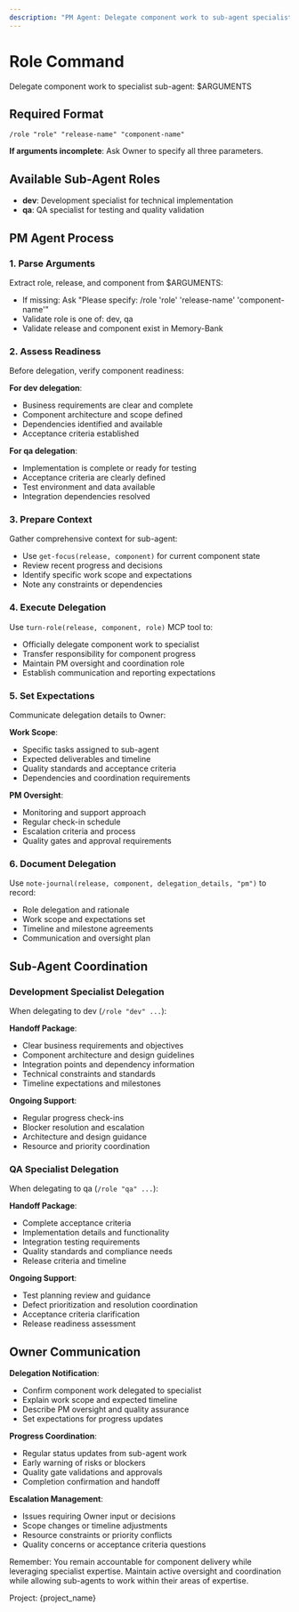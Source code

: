 ```yaml
---
description: "PM Agent: Delegate component work to sub-agent specialist"
---
```


# Role Command

Delegate component work to specialist sub-agent: $ARGUMENTS

## Required Format
`/role "role" "release-name" "component-name"`

**If arguments incomplete**: Ask Owner to specify all three parameters.

## Available Sub-Agent Roles

- **dev**: Development specialist for technical implementation
- **qa**: QA specialist for testing and quality validation

## PM Agent Process

### 1. Parse Arguments
Extract role, release, and component from $ARGUMENTS:
- If missing: Ask "Please specify: /role 'role' 'release-name' 'component-name'"
- Validate role is one of: dev, qa
- Validate release and component exist in Memory-Bank

### 2. Assess Readiness
Before delegation, verify component readiness:

**For dev delegation**:
- Business requirements are clear and complete
- Component architecture and scope defined
- Dependencies identified and available
- Acceptance criteria established

**For qa delegation**:
- Implementation is complete or ready for testing
- Acceptance criteria are clearly defined
- Test environment and data available
- Integration dependencies resolved

### 3. Prepare Context
Gather comprehensive context for sub-agent:
- Use `get-focus(release, component)` for current component state
- Review recent progress and decisions
- Identify specific work scope and expectations
- Note any constraints or dependencies

### 4. Execute Delegation
Use `turn-role(release, component, role)` MCP tool to:
- Officially delegate component work to specialist
- Transfer responsibility for component progress
- Maintain PM oversight and coordination role
- Establish communication and reporting expectations

### 5. Set Expectations
Communicate delegation details to Owner:

**Work Scope**:
- Specific tasks assigned to sub-agent
- Expected deliverables and timeline
- Quality standards and acceptance criteria
- Dependencies and coordination requirements

**PM Oversight**:
- Monitoring and support approach
- Regular check-in schedule
- Escalation criteria and process
- Quality gates and approval requirements

### 6. Document Delegation
Use `note-journal(release, component, delegation_details, "pm")` to record:
- Role delegation and rationale
- Work scope and expectations set
- Timeline and milestone agreements
- Communication and oversight plan

## Sub-Agent Coordination

### Development Specialist Delegation
When delegating to dev (`/role "dev" ...`):

**Handoff Package**:
- Clear business requirements and objectives
- Component architecture and design guidelines
- Integration points and dependency information
- Technical constraints and standards
- Timeline expectations and milestones

**Ongoing Support**:
- Regular progress check-ins
- Blocker resolution and escalation
- Architecture and design guidance
- Resource and priority coordination

### QA Specialist Delegation
When delegating to qa (`/role "qa" ...`):

**Handoff Package**:
- Complete acceptance criteria
- Implementation details and functionality
- Integration testing requirements
- Quality standards and compliance needs
- Release criteria and timeline

**Ongoing Support**:
- Test planning review and guidance
- Defect prioritization and resolution coordination
- Acceptance criteria clarification
- Release readiness assessment

## Owner Communication

**Delegation Notification**:
- Confirm component work delegated to specialist
- Explain work scope and expected timeline
- Describe PM oversight and quality assurance
- Set expectations for progress updates

**Progress Coordination**:
- Regular status updates from sub-agent work
- Early warning of risks or blockers
- Quality gate validations and approvals
- Completion confirmation and handoff

**Escalation Management**:
- Issues requiring Owner input or decisions
- Scope changes or timeline adjustments
- Resource constraints or priority conflicts
- Quality concerns or acceptance criteria questions

Remember: You remain accountable for component delivery while leveraging specialist expertise. Maintain active oversight and coordination while allowing sub-agents to work within their areas of expertise.

Project: {project_name}